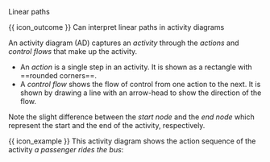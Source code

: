 <span id="title">Linear paths</span>

<span id="prereqs"></span>

<span id="outcomes">{{ icon_outcome }} Can interpret linear paths in activity diagrams</span>

<div id="body">

An activity diagram (AD) captures an _activity_ through the _actions_ and _control flows_ that make up the activity.
* An _action_ is a single step in an activity. It is shown as a rectangle with ==rounded corners==.
* A _control flow_ shows the flow of control from one action to the next. It is shown by drawing a line with an arrow-head to show the direction of the flow.

<pic src="{{baseUrl}}/uml/activityDiagrams/basicNotations/linearPaths/images/notation.png" height="180" />

Note the slight difference between the _start node_ and the _end node_ which represent the start and the end of the activity, respectively.

<box>

{{ icon_example }} This activity diagram shows the action sequence of the activity _a passenger rides the bus_:

<pic src="{{baseUrl}}/uml/activityDiagrams/basicNotations/linearPaths/images/example.png" width="450" />

</box>


</div>

<div id="extras">
<include src="exercisesPanel.md" boilerplate/>
</div>

